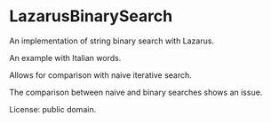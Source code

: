 LazarusBinarySearch
===================

An implementation of string binary search with Lazarus.

An example with Italian words.

Allows for comparison with naive iterative search.

The comparison between naive and binary searches shows an issue.

License: public domain.



